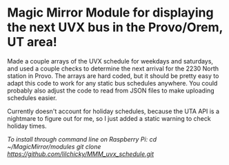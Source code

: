# Magic Mirror Module for displaying the next UVX bus in the Provo/Orem, UT area!

Made a couple arrays of the UVX schedule for weekdays and saturdays, and used a couple checks to determine the next arrival for the 2230 North station in Provo.
The arrays are hard coded, but it should be pretty easy to adapt this code to work for any static bus schedules anywhere. You could probably also adjust the code
to read from JSON files to make uploading schedules easier.

Currently doesn't account for holiday schedules, because the UTA API is a nightmare to figure out for me, so I just added a static warning to check holiday times.

_To install through command line on Raspberry Pi:_
_cd ~/MagicMirror/modules_
_git clone https://github.com/lilchicky/MMM_uvx_schedule.git_

